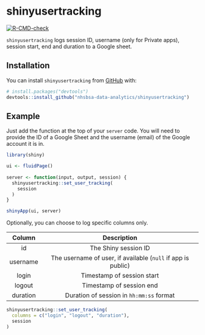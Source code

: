 
# shinyusertracking

<!-- badges: start -->
[![R-CMD-check](https://github.com/MarkMc1089/shinyusertracking/actions/workflows/R-CMD-check.yaml/badge.svg)](https://github.com/MarkMc1089/shinyusertracking/actions/workflows/R-CMD-check.yaml)
<!-- badges: end -->

`shinyusertracking` logs session ID, username (only for Private apps), session start, end and duration to a Google sheet.

## Installation

You can install `shinyusertracking` from [GitHub](https://github.com/) with:

``` r
# install.packages("devtools")
devtools::install_github("nhsbsa-data-analytics/shinyusertracking")
```

## Example

Just add the function at the top of your `server` code. You will need to provide the ID of a Google Sheet and the username (email) of the Google account it is in. 

``` r
library(shiny)

ui <- fluidPage()
  
server <- function(input, output, session) {
  shinyusertracking::set_user_tracking(
    session
  )
}

shinyApp(ui, server)
```

Optionally, you can choose to log specific columns only.

Column|Description
:---:|:---: 
id|The Shiny session ID
username|The username of user, if available (`null` if app is public)
login|Timestamp of session start
logout|Timestamp of session end
duration|Duration of session in `hh:mm:ss` format

``` r
shinyusertracking::set_user_tracking(
  columns = c("login", "logout", "duration"),
  session
)   
```
